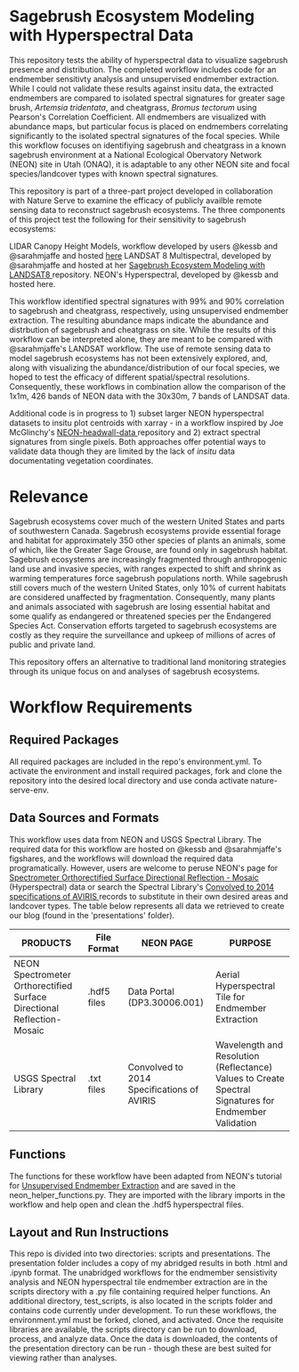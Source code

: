 # Sagebrush Ecosystem Modeling with Hyperspectral Data

This repository tests the ability of hyperspectral data to visualize sagebrush presence and distribution. The completed workflow includes code for an endmember sensitivty analysis and unsupervised endmember extraction. While I could not validate these results against insitu data, the extracted endmembers are compared to isolated spectral signatures for greater sage brush, *Artemsia tridentata*, and cheatgrass, *Bromus tectorum* using Pearson's Correlation Coefficient. All endmembers are visualized with abundance maps, but particular focus is placed on endmembers correlating significantly to the isolated spectral signatures of the focal species. While this workflow focuses on identifiying sagebrush and cheatgrass in a known sagebrush environment at a National Ecological Obervatory Network (NEON) site in Utah (ONAQ), it is adaptable to any other NEON site and focal species/landcover types with known spectral signatures. 
  
This repository is part of a three-part project developed in collaboration with Nature Serve to examine the efficacy of publicly availble remote sensing data to reconstruct sagebrush ecosystems. The three components of this project test the following for their sensitivity to sagebrush ecosystems:

LIDAR Canopy Height Models, workflow developed by users @kessb and @sarahmjaffe and hosted <a href= "https://github.com/kessb/sagebrush-ecosystem-modelinghere" target="blank"> here</a> 
LANDSAT 8 Multispectral, developed by @sarahmjaffe and hosted at her <a href ="https://github.com/sarahmjaffe/sagebrush-ecosystem-modeling-with-landsat8"> Sagebrush Ecosystem Modeling with LANDSAT8 </a> repository. 
NEON's Hyperspectral, developed by @kessb and hosted here. 

This workflow identified spectral signatures with 99% and 90% correlation to sagebrush and cheatgrass, respectively, using unsupervised endmember extraction. The resulting abundance maps indicate the abundance and distrbution of sagebrush and cheatgrass on site. While the results of this workflow can be interpreted alone, they are meant to be compared with @sarahmjaffe's LANDSAT workflow. The use of remote sensing data to model sagebrush ecosystems has not been extensively explored, and, along with visualizing the abundance/distribution of our focal species, we hoped to test the efficacy of different spatial/spectral resolutions. Consequently, these workflows in combination allow the comparison of the 1x1m, 426 bands of NEON data with the 30x30m, 7 bands of LANDSAT data.

Additional code is in progress to 1) subset larger NEON hyperspectral datasets to insitu plot centroids with xarray - in a workflow inspired by Joe McGlinchy's <a href="https://github.com/earthlab/neon-headwall-data" > NEON-headwall-data </a> repository and 2) extract spectral signatures from single pixels. Both approaches offer potential ways to validate data though they are limited by the lack of *insitu* data documentating vegetation coordinates.

# Relevance
Sagebrush ecosystems cover much of the western United States and parts of southwestern Canada. Sagebrush ecosystems provide essential forage and habitat for approximately 350 other species of plants an animals, some of which, like the Greater Sage Grouse, are found only in sagebrush habitat. Sagebrush ecosystems are increasingly fragmented through anthropogenic land use and invasive species, with ranges expected to shift and shrink as warming temperatures force sagebrush populations north. While sagebrush still covers much of the western United States, only 10% of current habitats are considered unaffected by fragmentation. Consequently, many plants and animals associated with sagebrush are losing essential habitat and some qualify as endangered or threatened species per the Endangered Species Act. Conservation efforts targeted to sagebrush ecosystems are costly as they require the surveillance and upkeep of millions of acres of public and private land.

This repository offers an alternative to traditional land monitoring strategies through its unique focus on and analyses of sagebrush ecosystems. 

# Workflow Requirements
## Required Packages
All required packages are included in the repo's environment.yml. To activate the environment and install required packages, fork and clone the repository into the desired local directory and use conda activate nature-serve-env. 

## Data Sources and Formats
This workflow uses data from NEON and USGS Spectral Library. The required data for this workflow are hosted on @kessb and @sarahmjaffe's figshares, and the workflows will download the required data programatically. However, users are welcome to peruse NEON's page for <a href= "https://data.neonscience.org/data-products/DP3.30006.001" target="blank"> Spectrometer Orthorectified Surface Directional Reflection - Mosaic </a> (Hyperspectral) data or search the Spectral Library's <a href="https://crustal.usgs.gov/speclab/AV14.php" target="blank" > Convolved to 2014 specifications of AVIRIS </a>records to substitute in their own desired areas and landcover types. The table below represents all data we retrieved to create our blog (found in the 'presentations' folder).

| PRODUCTS                                                               | File Format  | NEON PAGE             | PURPOSE                         |
|------------------------------------------------------------------------|--------------|-----------------------|---------------------------------|
| NEON Spectrometer Orthorectified Surface Directional Reflection-Mosaic | .hdf5 files  | Data Portal (DP3.30006.001)   | Aerial Hyperspectral Tile for Endmember Extraction          |
| USGS Spectral Library                                                  | .txt files   | Convolved to 2014 Specifications of AVIRIS  | Wavelength and Resolution (Reflectance) Values to Create Spectral Signatures for Endmember Validation |

## Functions
The functions for these workflow have been adapted from NEON's tutorial for <a href= "https://www.neonscience.org/classification-endmember-python" target="blank"> Unsupervised Endmember Extraction</a> and are saved in the neon_helper_functions.py. They are imported with the library imports in the workflow and help open and clean the .hdf5 hyperspectral files.

## Layout and Run Instructions
This repo is divided into two directories: scripts and presentations. The presentation folder includes a copy of my abridged results in both .html and .ipynb format. The unabridged workflows for the endmember sensistivity analysis and NEON hyperspectral tile endmember extraction are in the scripts directory with a .py file containing required helper functions. An additional directory, test_scripts, is also located in the scripts folder and contains code currently under development. To run these workflows, the environment.yml must be forked, cloned, and activated. Once the requisite libraries are available, the scripts directory can be run to download, process, and analyze data. Once the data is downloaded, the contents of the presentation directory can be run - though these are best suited for viewing rather than analyses.
